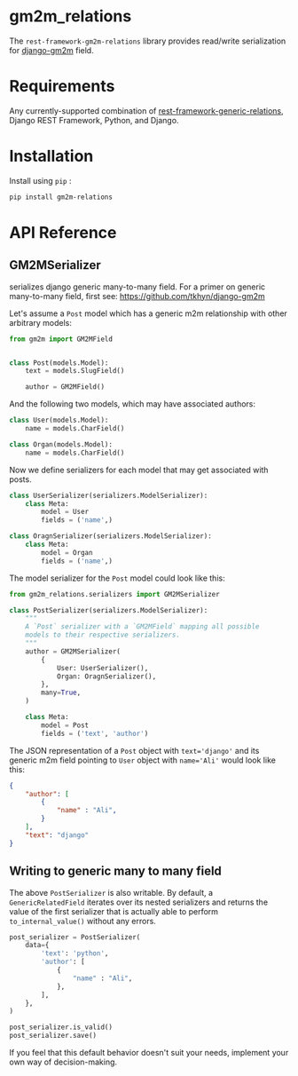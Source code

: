 # gm2m_relations

The `rest-framework-gm2m-relations` library provides read/write serialization for [django-gm2m](https://github.com/tkhyn/django-gm2m) field.

# Requirements

Any currently-supported combination of [rest-framework-generic-relations](https://github.com/LilyFoote/rest-framework-generic-relations), Django REST Framework, Python, and Django.

# Installation

Install using `pip` :
```sh
pip install gm2m-relations
```

# API Reference

## GM2MSerializer

serializes django generic many-to-many field. For a primer on generic many-to-many field, first see: https://github.com/tkhyn/django-gm2m


Let's assume a `Post` model which has a generic m2m relationship with other arbitrary models:

```python
from gm2m import GM2MField


class Post(models.Model):
    text = models.SlugField()

    author = GM2MField()
```

And the following two models, which may have associated authors:

```python
class User(models.Model):
    name = models.CharField()

class Organ(models.Model):
    name = models.CharField()
```

Now we define serializers for each model that may get associated with posts.

```python
class UserSerializer(serializers.ModelSerializer):
    class Meta:
        model = User
        fields = ('name',)

class OragnSerializer(serializers.ModelSerializer):
    class Meta:
        model = Organ
        fields = ('name',)
```

The model serializer for the `Post` model could look like this:

```python
from gm2m_relations.serializers import GM2MSerializer

class PostSerializer(serializers.ModelSerializer):
    """
    A `Post` serializer with a `GM2MField` mapping all possible
    models to their respective serializers.
    """
    author = GM2MSerializer(
        {
            User: UserSerializer(),
            Organ: OragnSerializer(),
        },
        many=True,
    )

    class Meta:
        model = Post
        fields = ('text', 'author')
```

The JSON representation of a `Post` object with `text='django'` and its generic m2m field pointing to `User` object with `name='Ali'` would look like this:

```json
{
    "author": [
        {
            "name" : "Ali",
        }
    ],
    "text": "django"
}
```

## Writing to generic many to many field

The above `PostSerializer` is also writable. By default, a `GenericRelatedField` iterates over its nested serializers and returns the value of the first serializer that is actually able to perform `to_internal_value()` without any errors.

```python
post_serializer = PostSerializer(
    data={
        'text': 'python',
        'author': [
            {
                "name" : "Ali",
            },
        ],
    },
)

post_serializer.is_valid()
post_serializer.save()
```

If you feel that this default behavior doesn't suit your needs, implement your own way of decision-making.
